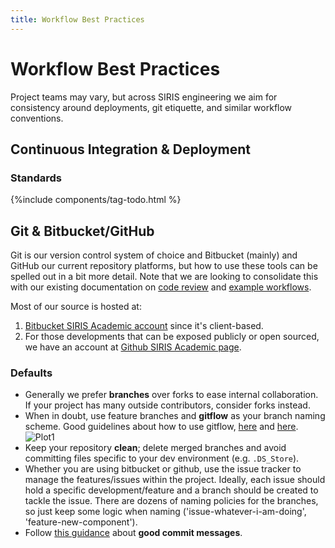 ```yaml
---
title: Workflow Best Practices
---
```


# Workflow Best Practices

Project teams may vary, but across SIRIS engineering we aim for consistency
around deployments, git etiquette, and similar workflow conventions.

## Continuous Integration & Deployment

### Standards
{%include components/tag-todo.html %}

## Git & Bitbucket/GitHub

Git is our version control system of choice and Bitbucket (mainly) and GitHub our current
repository platforms, but how to use these tools can be spelled out in a bit
more detail. Note that we are looking to consolidate this with our existing
documentation on [code review]({{site.baseurl}}/code-review) and [example
workflows]({{site.baseurl}}/example-workflows).

Most of our source is hosted at:

1. [Bitbucket SIRIS Academic account](https://bitbucket.org/sirisacademic/) since it's client-based. 
2. For those developments that can be exposed publicly or open sourced, we have an account at [Github SIRIS Academic page](https://github.com/sirisacademic).



### Defaults

- Generally we prefer **branches** over forks to ease internal collaboration.
  If your project has many outside contributors, consider forks instead.
- When in doubt, use feature branches and **gitflow** as
  your branch naming scheme. Good guidelines about how to use gitflow, [here](http://nvie.com/posts/a-successful-git-branching-model/) and [here](https://www.atlassian.com/git/tutorials/comparing-workflows/gitflow-workflow).
  ![Plot1]({{site.baseurl}}/workflow/gitflow.svg)
- Keep your repository **clean**; delete merged branches and avoid committing
  files specific to your dev environment (e.g. `.DS_Store`).
- Whether you are using bitbucket or github, use the issue tracker to manage the features/issues within the project. Ideally, each issue should hold a specific development/feature and a branch should be created to tackle the issue. There are dozens of naming policies for the branches, so just keep some logic when naming ('issue-whatever-i-am-doing', 'feature-new-component').
- Follow [this
  guidance](http://tbaggery.com/2008/04/19/a-note-about-git-commit-messages.html)
  about **good commit messages**.